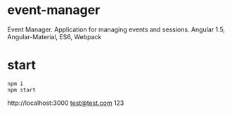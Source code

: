 # event-manager
Event Manager.  Application for managing events and sessions. Angular 1.5, Angular-Material, ES6, Webpack

# start

    npm i
    npm start

http://localhost:3000
test@test.com 123
